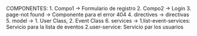 COMPONENTES:
    1. Compo1 -> Formulario de registro
    2. Compo2 -> Login
    3. page-not found -> Componente para el error 404
    4. directives -> directivas
    5. model -> 1. User Class,
                2. Event Class
    6. services -> 1.list-event-services: Servicio para la lista de eventos
                   2.user-service: Servicio par los usuarios
                   
